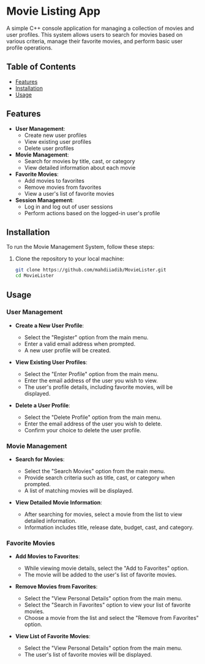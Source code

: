 # Movie Listing App

A simple C++ console application for managing a collection of movies and user profiles. This system allows users to search for movies based on various criteria, manage their favorite movies, and perform basic user profile operations.


## Table of Contents

- [Features](#features)
- [Installation](#installation)
- [Usage](#usage)


## Features <a name="features"></a>

- **User Management**:
  - Create new user profiles
  - View existing user profiles
  - Delete user profiles
- **Movie Management**:
  - Search for movies by title, cast, or category
  - View detailed information about each movie
- **Favorite Movies**:
  - Add movies to favorites
  - Remove movies from favorites
  - View a user's list of favorite movies
- **Session Management**:
  - Log in and log out of user sessions
  - Perform actions based on the logged-in user's profile


## Installation <a name="installation"></a>

To run the Movie Management System, follow these steps:

1. Clone the repository to your local machine:

   ```bash
   git clone https://github.com/mahdiiadib/MovieLister.git
   cd MovieLister


## Usage <a name="usage"></a>

### User Management

- **Create a New User Profile**:
  - Select the "Register" option from the main menu.
  - Enter a valid email address when prompted.
  - A new user profile will be created.

- **View Existing User Profiles**:
  - Select the "Enter Profile" option from the main menu.
  - Enter the email address of the user you wish to view.
  - The user's profile details, including favorite movies, will be displayed.

- **Delete a User Profile**:
  - Select the "Delete Profile" option from the main menu.
  - Enter the email address of the user you wish to delete.
  - Confirm your choice to delete the user profile.

### Movie Management

- **Search for Movies**:
  - Select the "Search Movies" option from the main menu.
  - Provide search criteria such as title, cast, or category when prompted.
  - A list of matching movies will be displayed.

- **View Detailed Movie Information**:
  - After searching for movies, select a movie from the list to view detailed information.
  - Information includes title, release date, budget, cast, and category.

### Favorite Movies

- **Add Movies to Favorites**:
  - While viewing movie details, select the "Add to Favorites" option.
  - The movie will be added to the user's list of favorite movies.

- **Remove Movies from Favorites**:
  - Select the "View Personal Details" option from the main menu.
  - Select the "Search in Favorites" option to view your list of favorite movies.
  - Choose a movie from the list and select the "Remove from Favorites" option.

- **View List of Favorite Movies**:
  - Select the "View Personal Details" option from the main menu.
  - The user's list of favorite movies will be displayed.

